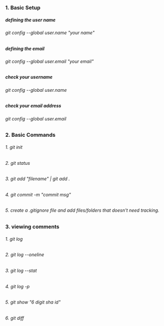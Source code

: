 ### 1. Basic Setup

##### defining the user name 
###### git config --global user.name "your name"

##### defining the email
###### git config --global user.email "your email"

##### check your username 
###### git config --global user.name 

##### check your email address
###### git config --global user.email 

### 2. Basic Commands
###### 1. git init
###### 2. git status
###### 3. git add "filename" | git add .
###### 4. git commit -m "commit msg"
###### 5. create a .gitignore file and  add files/folders  that doesn't need tracking.


### 3. viewing comments
###### 1. git log
###### 2. git log --oneline
###### 3. git log --stat
###### 4. git log -p 
###### 5. git show "6 digit sha id"
###### 6. git diff








